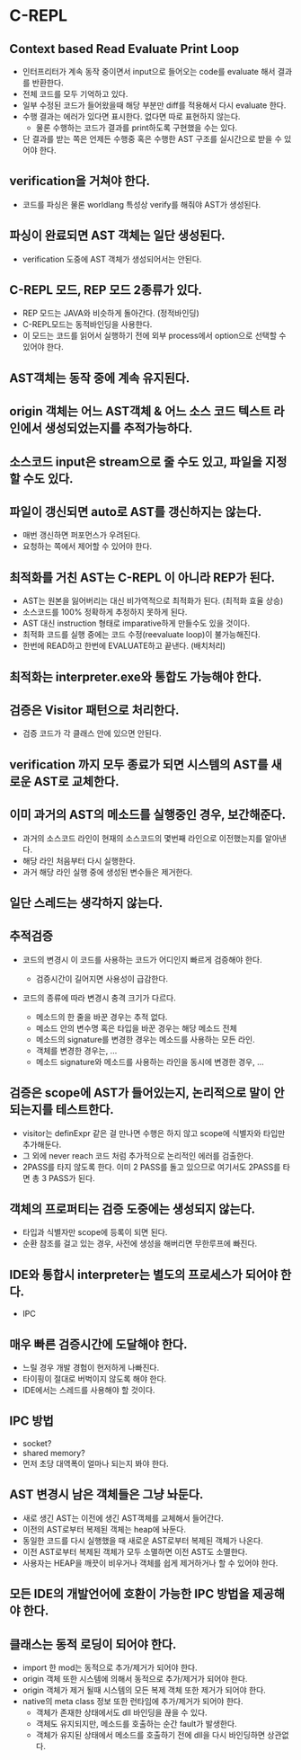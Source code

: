 # C-REPL

## Context based Read Evaluate Print Loop

* 인터프리터가 계속 동작 중이면서 input으로 들어오는 code를 evaluate 해서 결과를 반환한다.
* 전체 코드를 모두 기억하고 있다.
* 일부 수정된 코드가 들어왔을때 해당 부분만 diff를 적용해서 다시 evaluate 한다.
* 수행 결과는 에러가 있다면 표시한다. 없다면 따로 표현하지 않는다.
    * 물론 수행하는 코드가 결과를 print하도록 구현했을 수는 있다.
* 단 결과를 받는 쪽은 언제든 수행중 혹은 수행한 AST 구조를 실시간으로 받을 수 있어야 한다.

## verification을 거쳐야 한다.

* 코드를 파싱은 물론 worldlang 특성상 verify를 해줘야 AST가 생성된다.

## 파싱이 완료되면 AST 객체는 일단 생성된다.

* verification 도중에 AST 객체가 생성되어서는 안된다.

## C-REPL 모드, REP 모드 2종류가 있다.

* REP 모드는 JAVA와 비슷하게 돌아간다. (정적바인딩)
* C-REPL모드는 동적바인딩을 사용한다.
* 이 모드는 코드를 읽어서 실행하기 전에 외부 process에서 option으로 선택할 수 있어야 한다.

## AST객체는 동작 중에 계속 유지된다.

## origin 객체는 어느 AST객체 & 어느 소스 코드 텍스트 라인에서 생성되었는지를 추적가능하다.

## 소스코드 input은 stream으로 줄 수도 있고, 파일을 지정할 수도 있다.

## 파일이 갱신되면 auto로 AST를 갱신하지는 않는다.

* 매번 갱신하면 퍼포먼스가 우려된다.
* 요청하는 쪽에서 제어할 수 있어야 한다.

## 최적화를 거친 AST는 C-REPL 이 아니라 REP가 된다.

* AST는 원본을 잃어버리는 대신 비가역적으로 최적화가 된다. (최적화 효율 상승)
* 소스코드를 100% 정확하게 추정하지 못하게 된다.
* AST 대신 instruction 형태로 imparative하게 만들수도 있을 것이다.
* 최적화 코드를 실행 중에는 코드 수정(reevaluate loop)이 불가능해진다.
* 한번에 READ하고 한번에 EVALUATE하고 끝낸다. (배치처리)

## 최적화는 interpreter.exe와 통합도 가능해야 한다.

## 검증은 Visitor 패턴으로 처리한다.

* 검증 코드가 각 클래스 안에 있으면 안된다.

## verification 까지 모두 종료가 되면 시스템의 AST를 새로운 AST로 교체한다.

## 이미 과거의 AST의 메소드를 실행중인 경우, 보간해준다.

* 과거의 소스코드 라인이 현재의 소스코드의 몇번째 라인으로 이전했는지를 알아낸다.
* 해당 라인 처음부터 다시 실행한다.
* 과거 해당 라인 실행 중에 생성된 변수들은 제거한다.

## 일단 스레드는 생각하지 않는다.

## 추적검증

* 코드의 변경시 이 코드를 사용하는 코드가 어디인지 빠르게 검증해야 한다.
    * 검증시간이 길어지면 사용성이 급감한다.

* 코드의 종류에 따라 변경시 충격 크기가 다르다.
    * 메소드의 한 줄을 바꾼 경우는 추적 없다.
    * 메소드 안의 변수명 혹은 타입을 바꾼 경우는 해당 메소드 전체
    * 메소드의 signature를 변경한 경우는 메소드를 사용하는 모든 라인.
    * 객체를 변경한 경우는, ...
    * 메소드 signature와 메소드를 사용하는 라인을 동시에 변경한 경우, ...

## 검증은 scope에 AST가 들어있는지, 논리적으로 말이 안되는지를 테스트한다.

* visitor는 definExpr 같은 걸 만나면 수행은 하지 않고 scope에 식별자와 타입만 추가해둔다.
* 그 외에 never reach 코드 처럼 추가적으로 논리적인 에러를 검출한다.
* 2PASS를 타지 않도록 한다. 이미 2 PASS를 돌고 있으므로 여기서도 2PASS를 타면 총 3 PASS가 된다.

## 객체의 프로퍼티는 검증 도중에는 생성되지 않는다.

* 타입과 식별자만 scope에 등록이 되면 된다.
* 순환 참조를 걸고 있는 경우, 사전에 생성을 해버리면 무한루프에 빠진다.

## IDE와 통합시 interpreter는 별도의 프로세스가 되어야 한다.

* IPC

## 매우 빠른 검증시간에 도달해야 한다.

* 느릴 경우 개발 경험이 현저하게 나빠진다.
* 타이핑이 절대로 버벅이지 않도록 해야 한다.
* IDE에서는 스레드를 사용해야 할 것이다.

## IPC 방법

* socket?
* shared memory?
* 먼저 초당 대역폭이 얼마나 되는지 봐야 한다.

## AST 변경시 남은 객체들은 그냥 놔둔다.

* 새로 생긴 AST는 이전에 생긴 AST객체를 교체해서 들어간다.
* 이전의 AST로부터 복제된 객체는 heap에 놔둔다.
* 동일한 코드를 다시 실행했을 때 새로운 AST로부터 복제된 객체가 나온다.
* 이전 AST로부터 복제된 객체가 모두 소멸하면 이전 AST도 소멸한다.
* 사용자는 HEAP을 깨끗이 비우거나 객체를 쉽게 제거하거나 할 수 있어야 한다.

## 모든 IDE의 개발언어에 호환이 가능한 IPC 방법을 제공해야 한다.

## 클래스는 동적 로딩이 되어야 한다.

* import 한 mod는 동적으로 추가/제거가 되어야 한다.
* origin 객체 또한 시스템에 의해서 동적으로 추가/제거가 되어야 한다.
* origin 객체가 제거 될때 시스템의 모든 복제 객체 또한 제거가 되어야 한다.
* native의 meta class 정보 또한 런타임에 추가/제거가 되어야 한다.
    * 객체가 존재한 상태에서도 dll 바인딩을 끊을 수 있다.
    * 객체도 유지되지만, 메소드를 호출하는 순간 fault가 발생한다.
    * 객체가 유지된 상태에서 메소드를 호출하기 전에 dll을 다시 바인딩하면 상관없다.
